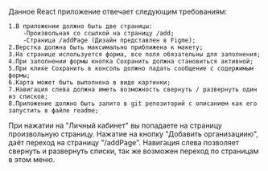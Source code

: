 Данное React приложение отвечает следующим требованиям:
    
    1.В приложении должно быть две страницы:
        -Произвольная со ссылкой на страницу /add;
        -Страница /addPage (Дизайн представлен в Figme);
    2.Верстка должна быть максимально приближена к макету;
    3.На странице используется форма, все поля обязательны для заполнения;
    4.При заполнении формы кнопка Сохранить должна становиться активной;
    5.При клике Сохранить в консоль должно падать сообщение с содержимым формы;
    6.Карта может быть выполнена в виде картинки;
    7.Навигация слева должна иметь возможность свернуть / развернуть один из списков;
    8.Приложение должно быть залито в git репозиторий с описанием как его запустить в файле readme;
    
При нажатии на "Личный кабинет" вы попадаете на страницу произвольную страницу. 
    Нажатие на кнопку "Добавить организациию", даёт переход на страницу "/addPage". 
    Навигация слева позволяет свернуть и развернуть списки, так же возможен переход по страницам в этом меню.
